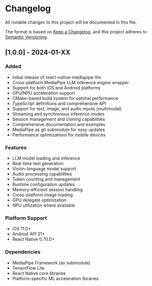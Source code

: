# Changelog

All notable changes to this project will be documented in this file.

The format is based on [Keep a Changelog](https://keepachangelog.com/en/1.0.0/),
and this project adheres to [Semantic Versioning](https://semver.org/spec/v2.0.0.html).

## [1.0.0] - 2024-01-XX

### Added
- Initial release of react-native-mediapipe-llm
- Cross-platform MediaPipe LLM inference engine wrapper
- Support for both iOS and Android platforms
- GPU/NPU acceleration support
- CMake-based build system for optimal performance
- TypeScript definitions and comprehensive API
- Support for text, image, and audio inputs (multimodal)
- Streaming and synchronous inference modes
- Session management and cloning capabilities
- Comprehensive documentation and examples
- MediaPipe as git submodule for easy updates
- Performance optimizations for mobile devices

### Features
- LLM model loading and inference
- Real-time text generation
- Vision-language model support
- Audio processing capabilities
- Token counting and management
- Runtime configuration updates
- Memory-efficient session handling
- Cross-platform image loading
- GPU delegate optimization
- NPU utilization where available

### Platform Support
- iOS 11.0+
- Android API 21+
- React Native 0.70.0+

### Dependencies
- MediaPipe Framework (as submodule)
- TensorFlow Lite
- React Native core libraries
- Platform-specific ML acceleration libraries 